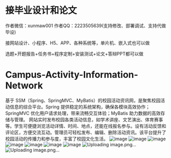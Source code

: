# 接毕业设计和论文
作者微信：xunmaw001  作者QQ：2223505639(支持修改、部署调试、支持代做毕设)

接网站设计、小程序、H5、APP、各种系统等，单片机、嵌入式也可以做

选题+开题报告+任务书+程序定制+安装测试+论文+答辩PPT都可以做
# Campus-Activity-Information-Network
基于 SSM（Spring、SpringMVC、MyBatis）的校园活动资讯网，是聚焦校园活动信息的综合平台。Spring 提供稳定的系统架构，确保各模块高效协作；SpringMVC 优化用户请求处理，带来流畅交互体验；MyBatis 助力数据的高效存储与管理。  网站实时发布校园各类活动信息，如学术讲座、文艺演出、体育赛事等。学生可便捷浏览活动详情、时间、地点，还能在线报名参与。设有活动反馈和评论区，方便交流互动。管理员可轻松发布、编辑、删除活动资讯。该平台提升了校园活动的传播力和参与度，丰富了校园文化生活。 
![image](https://github.com/user-attachments/assets/d5250010-8f5c-4e22-b13c-75c93545018c)
![image](https://github.com/user-attachments/assets/fb4479c5-dab4-47db-82e4-bd4c3705075c)
![image](https://github.com/user-attachments/assets/1e5c91e8-ba38-476f-9504-a13031677107)
![image](https://github.com/user-attachments/assets/ec1c91ec-3064-4f5a-8eb9-c5e5f8359cff)
![image](https://github.com/user-attachments/assets/c6a0fa2b-2f61-43d2-bd9b-96c39c4bf749)
![image](https://github.com/user-attachments/assets/4ae18a10-a71c-4b5e-b6d4-886d1c4530bc)
![image](https://github.com/user-attachments/assets/c2f20228-bdd2-428f-8df6-4e769272f5a1)
![Uploading image.png…]()
![Uploading image.png…]()
